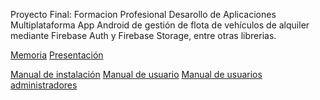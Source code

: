Proyecto Final: Formacion Profesional Desarollo de Aplicaciones Multiplataforma
App Android de gestión de flota de vehículos de alquiler mediante Firebase Auth y Firebase Storage, entre otras librerias.

[Memoria](https://docs.google.com/document/d/1gPrNyviJKEiK-RApWDo_n3iRu8pveh-t/edit?usp=sharing&ouid=114912278353111152564&rtpof=true&sd=true)
[Presentación](https://docs.google.com/presentation/d/18Jrd77DRFh2tV2qPRsfZMKf2EZPKQ0AL/edit?usp=sharing&ouid=114912278353111152564&rtpof=true&sd=true)

[Manual de instalación](https://docs.google.com/document/d/1uRTCr_ll8USccgXRSHoUZBs4wQtYbi61/edit?usp=drive_link&ouid=114912278353111152564&rtpof=true&sd=true)
[Manual de usuario](https://docs.google.com/document/d/12Tnn4NkykWnBlC-m6mYxHORUheWdrBNK/edit?usp=sharing&ouid=114912278353111152564&rtpof=true&sd=true)
[Manual de usuarios administradores](https://docs.google.com/document/d/1jkWRofQiR_eTy9a_dfOs12iYvaebkeGx/edit?usp=drive_link&ouid=114912278353111152564&rtpof=true&sd=true)
